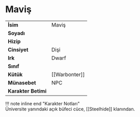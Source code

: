 # Maviş   
|  |  |  
|---|---|  
| **İsim** | Maviş |  
| **Soyadı** |  |  
| **Hizip** |  |  
| **Cinsiyet** | Dişi |  
| **Irk** | Dwarf |  
| **Sınıf** |  |  
| **Kütük** | [[Warbonter]] |  
| **Münasebet** | NPC |  
| **Karakter Betimi** |  |  
  
  
!!! note inline end "Karakter Notları"  
	Üniversite yanındaki açık büfeci cüce, [[Steelhide]] klanından.  
	  
	  
	